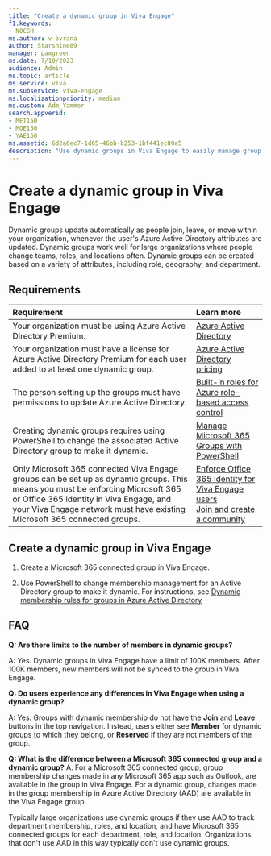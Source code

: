 ```yaml
---
title: "Create a dynamic group in Viva Engage"
f1.keywords:
- NOCSH
ms.author: v-bvrana
author: Starshine89
manager: pamgreen
ms.date: 7/10/2023
audience: Admin
ms.topic: article
ms.service: viva
ms.subservice: viva-engage
ms.localizationpriority: medium
ms.custom: Adm_Yammer
search.appverid:
- MET150
- MOE150
- YAE150
ms.assetid: 6d2a6ec7-1d65-46bb-b253-1bf441ec80a5
description: "Use dynamic groups in Viva Engage to easily manage group membership through Active Directory."
---
```


# Create a dynamic group in Viva Engage

Dynamic groups update automatically as people join, leave, or move within your organization, whenever the user's Azure Active Directory attributes are updated. Dynamic groups work well for large organizations where people change teams, roles, and locations often. Dynamic groups can be created based on a variety of attributes, including role, geography, and department.
  
## Requirements

|**Requirement** <br/> |**Learn more** <br/> |
|:-----|:-----|
|Your organization must be using Azure Active Directory Premium.  <br/> |[Azure Active Directory](https://go.microsoft.com/fwlink/?linkId=869572) <br/> |
|Your organization must have a license for Azure Active Directory Premium for each user added to at least one dynamic group.  <br/> |[Azure Active Directory pricing](https://go.microsoft.com/fwlink/?linkId=869572) <br/> |
|The person setting up the groups must have permissions to update Azure Active Directory.  <br/> |[Built-in roles for Azure role-based access control](/azure/role-based-access-control/built-in-roles) <br/> |
|Creating dynamic groups requires using PowerShell to change the associated Active Directory group to make it dynamic.  <br/> |[Manage Microsoft 365 Groups with PowerShell](https://support.office.com/article/aeb669aa-1770-4537-9de2-a82ac11b0540) <br/> |
|Only Microsoft 365 connected Viva Engage groups can be set up as dynamic groups. This means you must be enforcing Microsoft 365 or Office 365 identity in Viva Engage, and your Viva Engage network must have existing Microsoft 365 connected groups.  <br/> |[Enforce Office 365 identity for Viva Engage users](../configure-your-yammer-network/enforce-office-365-identity.md) <br/> [Join and create a community](https://support.microsoft.com/en-au/topic/join-and-create-a-community-in-viva-engage-1ee29da1-5250-4c1e-b773-e7a78cfaf5d4) <br/> |

## Create a dynamic group in Viva Engage

1. Create a Microsoft 365 connected group in Viva Engage.

2. Use PowerShell to change membership management for an Active Directory group to make it dynamic. For instructions, see [Dynamic membership rules for groups in Azure Active Directory](/azure/active-directory/enterprise-users/groups-dynamic-membership)

## FAQ

 **Q: Are there limits to the number of members in dynamic groups?**
  
A: Yes. Dynamic groups in Viva Engage have a limit of 100K members. After 100K members, new members will not be synced to the group in Viva Engage.
  
 **Q: Do users experience any differences in Viva Engage when using a dynamic group?**
  
A: Yes. Groups with dynamic membership do not have the **Join** and **Leave** buttons in the top navigation. Instead, users either see **Member** for dynamic groups to which they belong, or **Reserved** if they are not members of the group.

**Q: What is the difference between a Microsoft 365 connected group and a dynamic group?**
A. For a Microsoft 365 connected group, group membership changes made in any Microsoft 365 app such as Outlook, are available in the group in Viva Engage. For a dynamic group, changes made in the group membership in Azure Active Directory (AAD) are available in the Viva Engage group.

Typically large organizations use dynamic groups if they use AAD to track department membership, roles, and location, and have Microsoft 365 connected groups for each department, role, and location. Organizations that don't use AAD in this way typically don't use dynamic groups.
